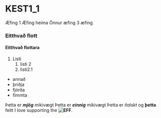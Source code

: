 # KEST1_1
Æfing 1
Æfing heima
Önnur æfing
3 æfing
### Eitthvað flott
#### Eitthvað flottara

1. Listi
   1. listi 2
   2. listi2.1
 - annað
 - þriðja
 - fjórða
 - fimmta
 
 Þetta er ***mjög*** mikivægt
Þetta er ___einnig___ mikivægt
Þetta er *ítalskt* og **þetta** feitt
I love supporting the **![EFF](https://eff.org)**.